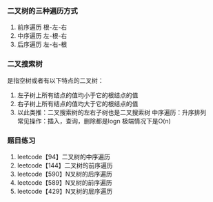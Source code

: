 ### 二叉树的三种遍历方式
1. 前序遍历 根-左-右
2. 中序遍历 左-根-右
3. 后序遍历 左-右-根
### 二叉搜索树
是指空树或者有以下特点的二叉树：
1. 左子树上所有结点的值均小于它的根结点的值
2. 右子树上所有结点的值均大于它的根结点的值
3. 以此类推：二叉搜索树的左右子树也是二叉搜索树
中序遍历：升序排列  
常见操作：插入，查询，删除都是logn 极端情况下是O(n)  
### 题目练习
1. leetcode【94】二叉树的中序遍历
2. leetcode【144】二叉树的前序遍历
3. leetcode【590】N叉树的后序遍历
4. leetcode【589】N叉树的前序遍历
5. leetcode【429】N叉树的层序遍历
